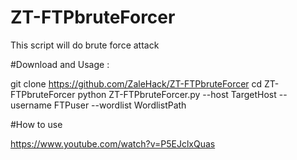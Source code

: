 # ZT-FTPbruteForcer
This script will do brute force attack


#Download and Usage :

git clone https://github.com/ZaleHack/ZT-FTPbruteForcer
cd ZT-FTPbruteForcer
python ZT-FTPbruteForcer.py --host TargetHost --username FTPuser --wordlist WordlistPath

#How to use

https://www.youtube.com/watch?v=P5EJclxQuas
